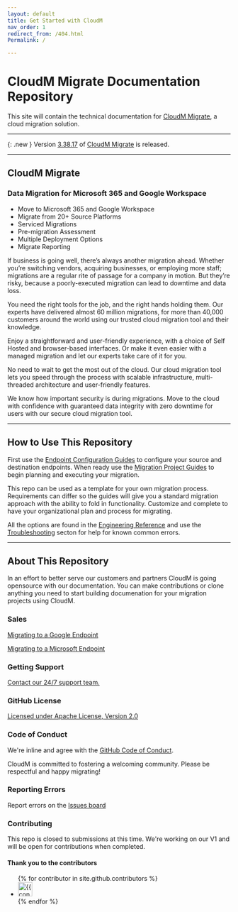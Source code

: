 ```yaml
---
layout: default
title: Get Started with CloudM
nav_order: 1
redirect_from: /404.html
Permalink: /

---
```


# CloudM Migrate Documentation Repository

This site will contain the technical documentation for [CloudM Migrate](https://www.cloudm.io/), a cloud migration solution.

---

{: .new }
Version <a href="https://docs.cloudm.io/Release-Notes/V33817.html">3.38.17</a> of <a href="https://docs.cloudm.io/Endpoint-Configuration-Guides/SelfHostedGuides.html#binary-for-x64">CloudM Migrate</a> is released. 

---

## CloudM Migrate
### Data Migration for Microsoft 365 and Google Workspace

- Move to Microsoft 365 and Google Workspace
- Migrate from 20+ Source Platforms
- Serviced Migrations
- Pre-migration Assessment
- Multiple Deployment Options
- Migrate Reporting

If business is going well, there’s always another migration ahead. Whether you’re switching vendors, acquiring businesses, or employing more staff; migrations are a regular rite of passage for a company in motion. But they’re risky, because a poorly-executed migration can lead to downtime and data loss.

You need the right tools for the job, and the right hands holding them. Our experts have delivered almost 60 million migrations, for more than 40,000 customers around the world using our trusted cloud migration tool and their knowledge.

Enjoy a straightforward and user-friendly experience, with a choice of Self Hosted and browser-based interfaces. Or make it even easier with a managed migration and let our experts take care of it for you.

No need to wait to get the most out of the cloud. Our cloud migration tool lets you speed through the process with scalable infrastructure, multi-threaded architecture and user-friendly features.

We know how important security is during migrations. Move to the cloud with confidence with guaranteed data integrity with zero downtime for users with our secure cloud migration tool.

---

## How to Use This Repository

First use the <a href="https://cloudm-migrate.github.io/documentation/Endpoint-Configuration-Guides/EndPointGuides.html">Endpoint Configuration Guides</a> to configure your source and destination endpoints. When ready use the <a href="https://cloudm-migrate.github.io/documentation/Migration-Project-Guides/MigrationProjectGuides.html">Migration Project Guides</a> to begin planning and executing your migration. 

This repo can be used as a template for your own migration process. Requirements can differ so the guides will give you a standard migration approach with the ability to fold in functionality. Customize and complete to have your organizational plan and process for migrating. 

All the options are found in the <a href="https://cloudm-migrate.github.io/documentation/Engineering-Reference/EngineeringReference.html">Engineering Reference<a/> and use the <a href="https://cloudm-migrate.github.io/documentation/Troubleshooting/Troubleshooting.html">Troubleshooting</a> secton for help for known common errors. 

---  
  
## About This Repository
In an effort to better serve our customers and partners CloudM is going opensource with our documentation. You can make contributions or clone anything you need to start building documenation for your migration projects using CloudM. 

### Sales
<a href = "mailto: sales@cloudm.io">Migrating to a Google Endpoint</a>

<a href = "mailto: microsoft.sales@cloudm.io">Migrating to a Microsoft Endpoint</a>

### Getting Support
<a href="https://support.cloudm.io/hc/en-us/requests/new">Contact our 24/7 support team.</a>

### GitHub License
<a href="https://www.apache.org/licenses/LICENSE-2.0">Licensed under Apache License, Version 2.0</a>

### Code of Conduct
We're inline and agree with the <a href="https://docs.github.com/en/site-policy/github-terms/github-event-code-of-conduct#code-of-conduct">GitHub Code of Conduct</a>. 

CloudM is committed to fostering a welcoming community. Please be respectful and happy migrating!

### Reporting Errors
Report errors on the <a href="https://github.com/CloudM-Migrate/documentation/issues">Issues board</a>

### Contributing
This repo is closed to submissions at this time. We're working on our V1 and will be open for contributions when completed. 

#### Thank you to the contributors
<ul class="list-style-none">
{% for contributor in site.github.contributors %}
  <li class="d-inline-block mr-1">
     <a href="{{ contributor.html_url }}"><img src="{{ contributor.avatar_url }}" width="32" height="32" alt="{{ contributor.login }}"/></a>
  </li>
{% endfor %}
</ul>

<meta name='zd-site-verification' content='a6sm6sszurotk2wiyfpgpq' />
